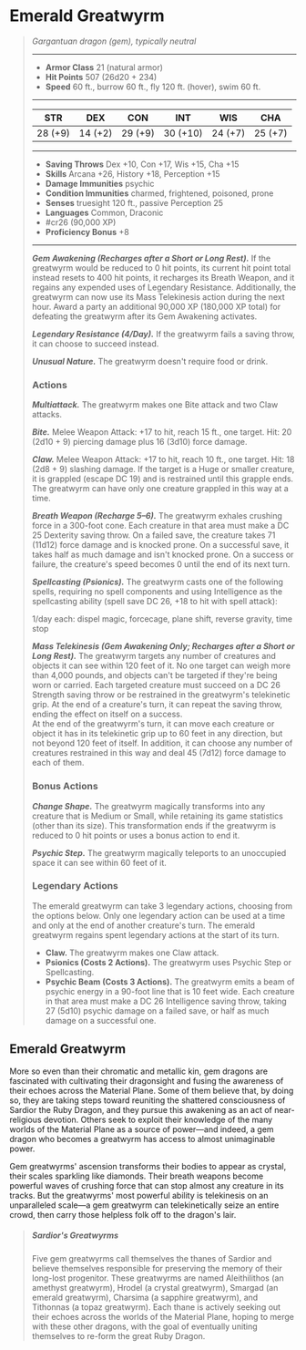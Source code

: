 # Emerald Greatwyrm
>*Gargantuan dragon (gem), typically neutral*
>___
>- **Armor Class** 21 (natural armor)
>- **Hit Points** 507 (26d20 + 234)
>- **Speed** 60 ft., burrow 60 ft., fly 120 ft. (hover), swim 60 ft.
>___
>|STR|DEX|CON|INT|WIS|CHA|
>|:---:|:---:|:---:|:---:|:---:|:---:|
>|28 (+9)|14 (+2)|29 (+9)|30 (+10)|24 (+7)|25 (+7)|
>___
>- **Saving Throws** Dex +10, Con +17, Wis +15, Cha +15
>- **Skills** Arcana +26, History +18, Perception +15
>- **Damage Immunities** psychic
>- **Condition Immunities** charmed, frightened, poisoned, prone
>- **Senses** truesight 120 ft., passive Perception 25
>- **Languages** Common, Draconic
>- #cr26 (90,000 XP)
>- **Proficiency Bonus** +8
>___
>***Gem Awakening (Recharges after a Short or Long Rest).*** If the greatwyrm would be reduced to 0 hit points, its current hit point total instead resets to 400 hit points, it recharges its Breath Weapon, and it regains any expended uses of Legendary Resistance. Additionally, the greatwyrm can now use its Mass Telekinesis action during the next hour. Award a party an additional 90,000 XP (180,000 XP total) for defeating the greatwyrm after its Gem Awakening activates.  
>
>***Legendary Resistance (4/Day).*** If the greatwyrm fails a saving throw, it can choose to succeed instead.  
>
>***Unusual Nature.*** The greatwyrm doesn't require food or drink.  
>
>### Actions
>***Multiattack.*** The greatwyrm makes one Bite attack and two Claw attacks.  
>
>***Bite.*** Melee Weapon Attack: +17 to hit, reach 15 ft., one target. Hit: 20 (2d10 + 9) piercing damage plus 16 (3d10) force damage.  
>
>***Claw.*** Melee Weapon Attack: +17 to hit, reach 10 ft., one target. Hit: 18 (2d8 + 9) slashing damage. If the target is a Huge or smaller creature, it is grappled (escape DC 19) and is restrained until this grapple ends. The greatwyrm can have only one creature grappled in this way at a time.  
>
>***Breath Weapon (Recharge 5–6).*** The greatwyrm exhales crushing force in a 300-foot cone. Each creature in that area must make a DC 25 Dexterity saving throw. On a failed save, the creature takes 71 (11d12) force damage and is knocked prone. On a successful save, it takes half as much damage and isn't knocked prone. On a success or failure, the creature's speed becomes 0 until the end of its next turn.  
>
>***Spellcasting (Psionics).*** The greatwyrm casts one of the following spells, requiring no spell components and using Intelligence as the spellcasting ability (spell save DC 26, +18 to hit with spell attack):  
>
>1/day each: dispel magic, forcecage, plane shift, reverse gravity, time stop  
>
>
>***Mass Telekinesis (Gem Awakening Only; Recharges after a Short or Long Rest).*** The greatwyrm targets any number of creatures and objects it can see within 120 feet of it. No one target can weigh more than 4,000 pounds, and objects can't be targeted if they're being worn or carried. Each targeted creature must succeed on a DC 26 Strength saving throw or be restrained in the greatwyrm's telekinetic grip. At the end of a creature's turn, it can repeat the saving throw, ending the effect on itself on a success.  
>At the end of the greatwyrm's turn, it can move each creature or object it has in its telekinetic grip up to 60 feet in any direction, but not beyond 120 feet of itself. In addition, it can choose any number of creatures restrained in this way and deal 45 (7d12) force damage to each of them.  
>
>### Bonus Actions
>***Change Shape.*** The greatwyrm magically transforms into any creature that is Medium or Small, while retaining its game statistics (other than its size). This transformation ends if the greatwyrm is reduced to 0 hit points or uses a bonus action to end it.  
>
>***Psychic Step.*** The greatwyrm magically teleports to an unoccupied space it can see within 60 feet of it.  
>
>### Legendary Actions
>The emerald greatwyrm can take 3 legendary actions, choosing from the options below. Only one legendary action can be used at a time and only at the end of another creature's turn. The emerald greatwyrm regains spent legendary actions at the start of its turn.
>
>- **Claw.** The greatwyrm makes one Claw attack.
>- **Psionics (Costs 2 Actions).** The greatwyrm uses Psychic Step or Spellcasting.
>- **Psychic Beam (Costs 3 Actions).** The greatwyrm emits a beam of psychic energy in a 90-foot line that is 10 feet wide. Each creature in that area must make a DC 26 Intelligence saving throw, taking 27 (5d10) psychic damage on a failed save, or half as much damage on a successful one.

## Emerald Greatwyrm

More so even than their chromatic and metallic kin, gem dragons are fascinated with cultivating their dragonsight and fusing the awareness of their echoes across the Material Plane. Some of them believe that, by doing so, they are taking steps toward reuniting the shattered consciousness of Sardior the Ruby Dragon, and they pursue this awakening as an act of near-religious devotion. Others seek to exploit their knowledge of the many worlds of the Material Plane as a source of power—and indeed, a gem dragon who becomes a greatwyrm has access to almost unimaginable power.

Gem greatwyrms' ascension transforms their bodies to appear as crystal, their scales sparkling like diamonds. Their breath weapons become powerful waves of crushing force that can stop almost any creature in its tracks. But the greatwyrms' most powerful ability is telekinesis on an unparalleled scale—a gem greatwyrm can telekinetically seize an entire crowd, then carry those helpless folk off to the dragon's lair.

> ##### Sardior's Greatwyrms
>Five gem greatwyrms call themselves the thanes of Sardior and believe themselves responsible for preserving the memory of their long-lost progenitor. These greatwyrms are named Aleithilithos (an amethyst greatwyrm), Hrodel (a crystal greatwyrm), Smargad (an emerald greatwyrm), Charsima (a sapphire greatwyrm), and Tithonnas (a topaz greatwyrm). Each thane is actively seeking out their echoes across the worlds of the Material Plane, hoping to merge with these other dragons, with the goal of eventually uniting themselves to re-form the great Ruby Dragon.
>